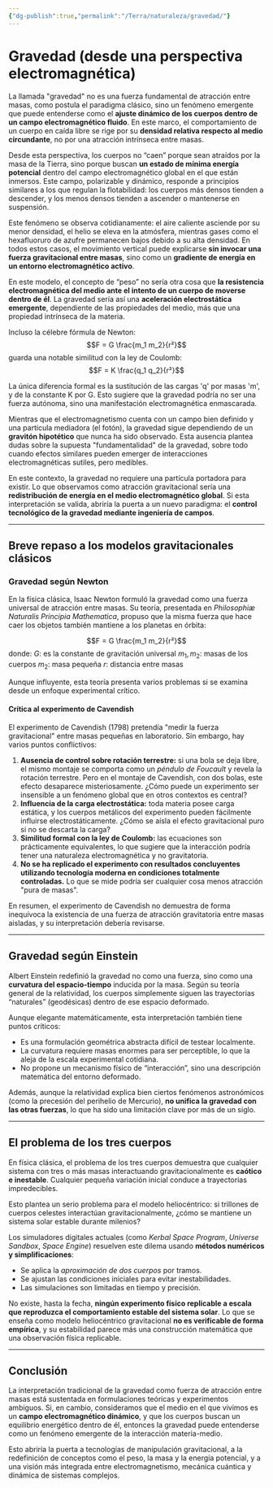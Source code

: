```yaml
---
{"dg-publish":true,"permalink":"/Terra/naturaleza/gravedad/"}
---
```


# Gravedad (desde una perspectiva electromagnética)

La llamada "gravedad" no es una fuerza fundamental de atracción entre masas, como postula el paradigma clásico, sino un fenómeno emergente que puede entenderse como el **ajuste dinámico de los cuerpos dentro de un campo electromagnético fluido**. En este marco, el comportamiento de un cuerpo en caída libre se rige por su **densidad relativa respecto al medio circundante**, no por una atracción intrínseca entre masas.

Desde esta perspectiva, los cuerpos no “caen” porque sean atraídos por la masa de la Tierra, sino porque buscan **un estado de mínima energía potencial** dentro del campo electromagnético global en el que están inmersos. Este campo, polarizable y dinámico, responde a principios similares a los que regulan la flotabilidad: los cuerpos más densos tienden a descender, y los menos densos tienden a ascender o mantenerse en suspensión.

Este fenómeno se observa cotidianamente: el aire caliente asciende por su menor densidad, el helio se eleva en la atmósfera, mientras gases como el hexafluoruro de azufre permanecen bajos debido a su alta densidad. En todos estos casos, el movimiento vertical puede explicarse **sin invocar una fuerza gravitacional entre masas**, sino como un **gradiente de energía en un entorno electromagnético activo**.

En este modelo, el concepto de “peso” no sería otra cosa que **la resistencia electromagnética del medio ante el intento de un cuerpo de moverse dentro de él**. La gravedad sería así una **aceleración electrostática emergente**, dependiente de las propiedades del medio, más que una propiedad intrínseca de la materia.

Incluso la célebre fórmula de Newton:
$$F = G \frac{m_1 m_2}{r²}$$
guarda una notable similitud con la ley de Coulomb:
$$F = K \frac{q_1 q_2}{r²}$$

La única diferencia formal es la sustitución de las cargas 'q' por masas 'm', y de la constante K por G. Esto sugiere que la gravedad podría no ser una fuerza autónoma, sino una manifestación electromagnética enmascarada.

Mientras que el electromagnetismo cuenta con un campo bien definido y una partícula mediadora (el fotón), la gravedad sigue dependiendo de un **gravitón hipotético** que nunca ha sido observado. Esta ausencia plantea dudas sobre la supuesta "fundamentalidad" de la gravedad, sobre todo cuando efectos similares pueden emerger de interacciones electromagnéticas sutiles, pero medibles.

En este contexto, la gravedad no requiere una partícula portadora para existir. Lo que observamos como atracción gravitacional sería una **redistribución de energía en el medio electromagnético global**. Si esta interpretación se valida, abriría la puerta a un nuevo paradigma: el **control tecnológico de la gravedad mediante ingeniería de campos**.

---

## Breve repaso a los modelos gravitacionales clásicos

### Gravedad según Newton

En la física clásica, Isaac Newton formuló la gravedad como una fuerza universal de atracción entre masas. Su teoría, presentada en _Philosophiæ Naturalis Principia Mathematica_, propuso que la misma fuerza que hace caer los objetos también mantiene a los planetas en órbita:

$$F = G \frac{m_1 m_2}{r²}$$
donde:
$G$: es la constante de gravitación universal
$m_1, m_2$: masas de los cuerpos
$m_2$: masa pequeña
$r$: distancia entre masas

Aunque influyente, esta teoría presenta varios problemas si se examina desde un enfoque experimental crítico.

#### Crítica al experimento de Cavendish

El experimento de Cavendish (1798) pretendía "medir la fuerza gravitacional" entre masas pequeñas en laboratorio. Sin embargo, hay varios puntos conflictivos:

1. **Ausencia de control sobre rotación terrestre:** si una bola se deja libre, el mismo montaje se comporta como un _péndulo de Foucault_ y revela la rotación terrestre. Pero en el montaje de Cavendish, con dos bolas, este efecto desaparece misteriosamente. ¿Cómo puede un experimento ser insensible a un fenómeno global que en otros contextos es central?
2. **Influencia de la carga electrostática:** toda materia posee carga estática, y los cuerpos metálicos del experimento pueden fácilmente influirse electrostáticamente. ¿Cómo se aísla el efecto gravitacional puro si no se descarta la carga?
3. **Similitud formal con la ley de Coulomb:** las ecuaciones son prácticamente equivalentes, lo que sugiere que la interacción podría tener una naturaleza electromagnética y no gravitatoria.
4. **No se ha replicado el experimento con resultados concluyentes utilizando tecnología moderna en condiciones totalmente controladas.** Lo que se mide podría ser cualquier cosa menos atracción "pura de masas".

En resumen, el experimento de Cavendish no demuestra de forma inequívoca la existencia de una fuerza de atracción gravitatoria entre masas aisladas, y su interpretación debería revisarse.

---

## Gravedad según Einstein

Albert Einstein redefinió la gravedad no como una fuerza, sino como una **curvatura del espacio-tiempo** inducida por la masa. Según su teoría general de la relatividad, los cuerpos simplemente siguen las trayectorias “naturales” (geodésicas) dentro de ese espacio deformado.

Aunque elegante matemáticamente, esta interpretación también tiene puntos críticos:

- Es una formulación geométrica abstracta difícil de testear localmente.
- La curvatura requiere masas enormes para ser perceptible, lo que la aleja de la escala experimental cotidiana.
- No propone un mecanismo físico de “interacción”, sino una descripción matemática del entorno deformado.

Además, aunque la relatividad explica bien ciertos fenómenos astronómicos (como la precesión del perihelio de Mercurio), **no unifica la gravedad con las otras fuerzas**, lo que ha sido una limitación clave por más de un siglo.

---

## El problema de los tres cuerpos

En física clásica, el problema de los tres cuerpos demuestra que cualquier sistema con tres o más masas interactuando gravitacionalmente es **caótico e inestable**. Cualquier pequeña variación inicial conduce a trayectorias impredecibles.

Esto plantea un serio problema para el modelo heliocéntrico: si trillones de cuerpos celestes interactúan gravitacionalmente, ¿cómo se mantiene un sistema solar estable durante milenios?

Los simuladores digitales actuales (como _Kerbal Space Program_, _Universe Sandbox_, _Space Engine_) resuelven este dilema usando **métodos numéricos y simplificaciones**:

- Se aplica la _aproximación de dos cuerpos_ por tramos.
- Se ajustan las condiciones iniciales para evitar inestabilidades.
- Las simulaciones son limitadas en tiempo y precisión.

No existe, hasta la fecha, **ningún experimento físico replicable a escala que reproduzca el comportamiento estable del sistema solar**. Lo que se enseña como modelo heliocéntrico gravitacional **no es verificable de forma empírica**, y su estabilidad parece más una construcción matemática que una observación física replicable.

---

## Conclusión

La interpretación tradicional de la gravedad como fuerza de atracción entre masas está sustentada en formulaciones teóricas y experimentos ambiguos. Si, en cambio, consideramos que el medio en el que vivimos es un **campo electromagnético dinámico**, y que los cuerpos buscan un equilibrio energético dentro de él, entonces la gravedad puede entenderse como un fenómeno emergente de la interacción materia-medio.

Esto abriría la puerta a tecnologías de manipulación gravitacional, a la redefinición de conceptos como el peso, la masa y la energía potencial, y a una visión más integrada entre electromagnetismo, mecánica cuántica y dinámica de sistemas complejos.
